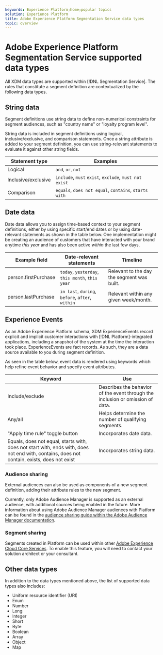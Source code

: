 ```yaml
---
keywords: Experience Platform;home;popular topics
solution: Experience Platform
title: Adobe Experience Platform Segmentation Service data types
topic: overview
---
```


# Adobe Experience Platform Segmentation Service supported data types

All XDM data types are supported within [!DNL Segmentation Service]. The rules that constitute a segment definition are contextualized by the following data types.

## String data

Segment definitions use string data to define non-numerical constraints for segment audiences, such as "country name" or "loyalty program level". 

String data is included in segment definitions using logical, inclusive/exclusive, and comparison statements. Once a string attribute is added to your segment definition, you can use string-relevant statements to evaluate it against other string fields.

| Statement type | Examples |
| -------------- | -------- |
| Logical | `and`, `or`, `not` |
| Inclusive/exclusive | `include`, `must` `exist`, `exclude`, `must not exist` |
| Comparison | `equals`, `does not equal`, `contains`, `starts with` |

## Date data

Date data allows you to assign time-based context to your segment definitions, either by using specific start/end dates or by using date-relevant statements as shown in the table below. One implementation might be creating an audience of customers that have interacted with your brand anytime *this year* and has also been active *within* the last few days.

| Example field | Date-relevant statements | Timeline |
| ------------- | ------------------------ | --------- |
| person.firstPurchase | `today`, `yesterday`, `this month`, `this year` | Relevant to the day the segment was built. |
| person.lastPurchase | `in last`, `during`, `before`, `after`, `within` | Relevant within any given week/month. |

## Experience Events

As an Adobe Experience Platform schema, XDM ExperienceEvents record explicit and implicit customer interactions with [!DNL Platform]-integrated applications, including a snapshot of the system at the time the interaction took place. ExperienceEvents are fact records. As such, they are a data source available to you during segment definition.

As seen in the table below, event data is rendered using keywords which help refine event behavior and specify event attributes. 

| Keyword | Use |
| ------- | --- |
| Include/exclude | Describes the behavior of the event through the inclusion or omission of data. |
| Any/all | Helps determine the number of qualifying segments. |
| "Apply time rule" toggle button | Incorporates date data. |
| Equals, does not equal, starts with, does not start with, ends with, does not end with, contains, does not contain, exists, does not exist | Incorporates string data. |

### Audience sharing

External audiences can also be used as components of a new segment definition, adding their attribute rules to the new segment.

Currently, only Adobe Audience Manager is supported as an external audience, with additional sources being enabled in the future. More information about using Adobe Audience Manager audiences with Platform can be found in the [audience sharing guide within the Adobe Audience Manager documentation](https://docs.adobe.com/content/help/en/audience-manager/user-guide/implementation-integration-guides/integration-experience-platform/aam-aep-audience-sharing.html).

### Segment sharing

Segments created in Platform can be used within other [Adobe Experience Cloud Core Services](https://docs.adobe.com/content/help/en/core-services/interface/experience-cloud.html). To enable this feature, you will need to contact your solution architect or your consultant.

## Other data types

In addition to the data types mentioned above, the list of supported data types also includes:

- Uniform resource identifier (URI)
- Enum
- Number
- Long
- Integer
- Short
- Byte
- Boolean
- Array
- Object
- Map